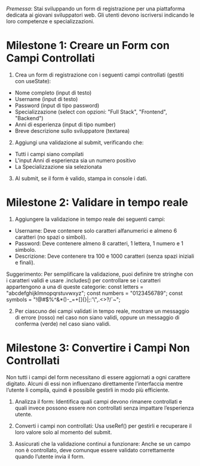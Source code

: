 _Premessa_: Stai sviluppando un form di registrazione per una piattaforma dedicata ai giovani sviluppatori web. Gli utenti devono iscriversi indicando le loro competenze e specializzazioni.

# Milestone 1: Creare un Form con Campi Controllati

1. Crea un form di registrazione con i seguenti campi controllati (gestiti con useState):

- Nome completo (input di testo)
- Username (input di testo)
- Password (input di tipo password)
- Specializzazione (select con opzioni: "Full Stack", "Frontend", "Backend")
- Anni di esperienza (input di tipo number)
- Breve descrizione sullo sviluppatore (textarea)

2. Aggiungi una validazione al submit, verificando che:

- Tutti i campi siano compilati
- L'input Anni di esperienza sia un numero positivo
- La Specializzazione sia selezionata

3. Al submit, se il form è valido, stampa in console i dati.

# Milestone 2: Validare in tempo reale

1. Aggiungere la validazione in tempo reale dei seguenti campi:

- Username: Deve contenere solo caratteri alfanumerici e almeno 6 caratteri (no spazi o simboli).
- Password: Deve contenere almeno 8 caratteri, 1 lettera, 1 numero e 1 simbolo.
- Descrizione: Deve contenere tra 100 e 1000 caratteri (senza spazi iniziali e finali).

Suggerimento: Per semplificare la validazione, puoi definire tre stringhe con i caratteri validi e usare .includes() per controllare se i caratteri appartengono a una di queste categorie:
const letters = "abcdefghijklmnopqrstuvwxyz";
const numbers = "0123456789";
const symbols = "!@#$%^&\*()-\_=+[]{}|;:'\\",.<>?/`~";

2. Per ciascuno dei campi validati in tempo reale, mostrare un messaggio di errore (rosso) nel caso non siano validi, oppure un messaggio di conferma (verde) nel caso siano validi.

# Milestone 3: Convertire i Campi Non Controllati

Non tutti i campi del form necessitano di essere aggiornati a ogni carattere digitato. Alcuni di essi non influenzano direttamente l’interfaccia mentre l’utente li compila, quindi è possibile gestirli in modo più efficiente.

1. Analizza il form: Identifica quali campi devono rimanere controllati e quali invece possono essere non controllati senza impattare l’esperienza utente.

2. Converti i campi non controllati: Usa useRef() per gestirli e recuperare il loro valore solo al momento del submit.

3. Assicurati che la validazione continui a funzionare: Anche se un campo non è controllato, deve comunque essere validato correttamente quando l’utente invia il form.
